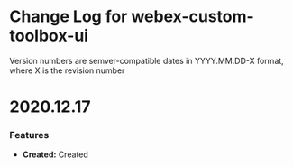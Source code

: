 # Change Log for webex-custom-toolbox-ui 

Version numbers are semver-compatible dates in YYYY.MM.DD-X format,
where X is the revision number


# 2020.12.17

### Features
* **Created:** Created
